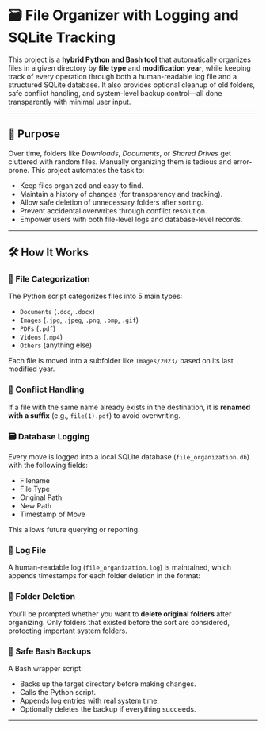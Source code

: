 # 🗃️ File Organizer with Logging and SQLite Tracking

This project is a **hybrid Python and Bash tool** that automatically organizes files in a given directory by **file type** and **modification year**, while keeping track of every operation through both a human-readable log file and a structured SQLite database. It also provides optional cleanup of old folders, safe conflict handling, and system-level backup control—all done transparently with minimal user input.

---

## 🎯 Purpose

Over time, folders like *Downloads*, *Documents*, or *Shared Drives* get cluttered with random files. Manually organizing them is tedious and error-prone. This project automates the task to:

- Keep files organized and easy to find.
- Maintain a history of changes (for transparency and tracking).
- Allow safe deletion of unnecessary folders after sorting.
- Prevent accidental overwrites through conflict resolution.
- Empower users with both file-level logs and database-level records.

---

## 🛠️ How It Works

### 📁 File Categorization
The Python script categorizes files into 5 main types:
- `Documents` (`.doc`, `.docx`)
- `Images` (`.jpg`, `.jpeg`, `.png`, `.bmp`, `.gif`)
- `PDFs` (`.pdf`)
- `Videos` (`.mp4`)
- `Others` (anything else)

Each file is moved into a subfolder like `Images/2023/` based on its last modified year.

### 🔀 Conflict Handling
If a file with the same name already exists in the destination, it is **renamed with a suffix** (e.g., `file(1).pdf`) to avoid overwriting.

### 🗃️ Database Logging
Every move is logged into a local SQLite database (`file_organization.db`) with the following fields:
- Filename
- File Type
- Original Path
- New Path
- Timestamp of Move

This allows future querying or reporting.

### 📜 Log File
A human-readable log (`file_organization.log`) is maintained, which appends timestamps for each folder deletion in the format:
### 🧹 Folder Deletion
You’ll be prompted whether you want to **delete original folders** after organizing. Only folders that existed before the sort are considered, protecting important system folders.

### 🔐 Safe Bash Backups
A Bash wrapper script:
- Backs up the target directory before making changes.
- Calls the Python script.
- Appends log entries with real system time.
- Optionally deletes the backup if everything succeeds.

---
